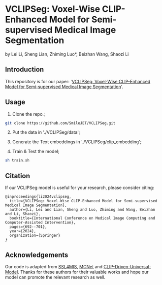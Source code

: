 # VCLIPSeg: Voxel-Wise CLIP-Enhanced Model for Semi-supervised Medical Image Segmentation
by Lei Li, Sheng Lian, Zhiming Luo*, Beizhan Wang, Shaozi Li

## Introduction
This repository is for our paper: '[VCLIPSeg: Voxel-Wise CLIP-Enhanced Model for Semi-supervised Medical Image Segmentation](https://link.springer.com/chapter/10.1007/978-3-031-72114-4_66)'.

## Usage
1. Clone the repo.;

``` bash
git clone https://github.com/SmileJET/VCLIPSeg.git
```

2. Put the data in './VCLIPSeg/data';

3. Generate the Text embeddings in './VCLIPSeg/clip_embedding';

4. Train & Test the model;

```bash
sh train.sh
```

## Citation

If our VCLIPSeg model is useful for your research, please consider citing:

```
@inproceedings{li2024vclipseg,
  title={VCLIPSeg: Voxel-Wise CLIP-Enhanced Model for Semi-supervised Medical Image Segmentation},
  author={Li, Lei and Lian, Sheng and Luo, Zhiming and Wang, Beizhan and Li, Shaozi},
  booktitle={International Conference on Medical Image Computing and Computer-Assisted Intervention},
  pages={692--701},
  year={2024},
  organization={Springer}
}
```

## Acknowledgements
Our code is adapted from [SSL4MIS](https://github.com/HiLab-git/SSL4MIS), [MCNet](https://github.com/ycwu1997/MC-Net) and [CLIP-Driven-Universal-Model](https://github.com/ljwztc/CLIP-Driven-Universal-Model). Thanks for these authors for their valuable works and hope our model can promote the relevant research as well.